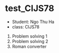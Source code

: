 # test_CIJS78
- Student: Ngo Thu Ha 
- class: CIJS78


1. Problem solving 1
2. Problem solving 2
3. Roman converter
